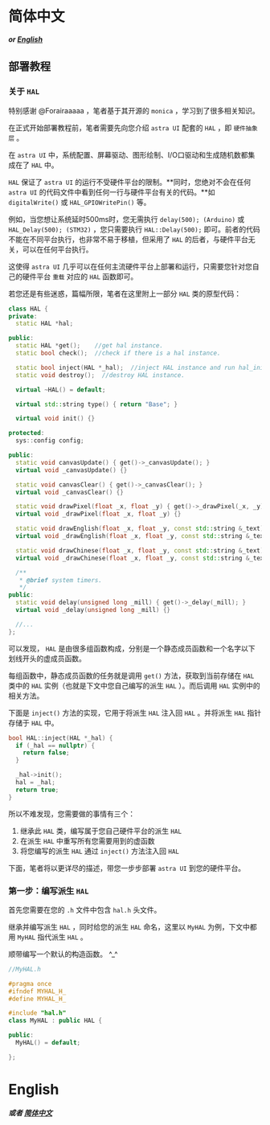 # 简体中文 
***or [English](#English)***

## 部署教程

### 关于 `HAL`

特别感谢 @Forairaaaaa ，笔者基于其开源的 `monica` ，学习到了很多相关知识。

在正式开始部署教程前，笔者需要先向您介绍 `astra UI` 配套的 `HAL` ，即 `硬件抽象层` 。

在 `astra UI` 中，系统配置、屏幕驱动、图形绘制、I/O口驱动和生成随机数都集成在了 `HAL` 中。

`HAL` 保证了 `astra UI` 的运行不受硬件平台的限制。**同时，您绝对不会在任何 `astra UI` 的代码文件中看到任何一行与硬件平台有关的代码。**如 `digitalWrite()` 或 `HAL_GPIOWritePin()` 等。

例如，当您想让系统延时500ms时，您无需执行 `delay(500); (Arduino)` 或 `HAL_Delay(500); (STM32)` ，您只需要执行 `HAL::Delay(500);` 即可。前者的代码不能在不同平台执行，也非常不易于移植，但采用了 `HAL` 的后者，与硬件平台无关，可以在任何平台执行。

这使得 `astra UI` 几乎可以在任何主流硬件平台上部署和运行，只需要您针对您自己的硬件平台 `重载` 对应的 `HAL` 函数即可。

若您还是有些迷惑，篇幅所限，笔者在这里附上一部分 `HAL` 类的原型代码：

```Cpp
class HAL {
private:
  static HAL *hal;

public:
  static HAL *get();    //get hal instance.
  static bool check();  //check if there is a hal instance.

  static bool inject(HAL *_hal);  //inject HAL instance and run hal_init.
  static void destroy();  //destroy HAL instance.

  virtual ~HAL() = default;

  virtual std::string type() { return "Base"; }

  virtual void init() {}

protected:
  sys::config config;

public:
  static void canvasUpdate() { get()->_canvasUpdate(); }
  virtual void _canvasUpdate() {}

  static void canvasClear() { get()->_canvasClear(); }
  virtual void _canvasClear() {}

  static void drawPixel(float _x, float _y) { get()->_drawPixel(_x, _y); }
  virtual void _drawPixel(float _x, float _y) {}

  static void drawEnglish(float _x, float _y, const std::string &_text) { get()->_drawEnglish(_x, _y, _text); }
  virtual void _drawEnglish(float _x, float _y, const std::string &_text) {}

  static void drawChinese(float _x, float _y, const std::string &_text) { get()->_drawChinese(_x, _y, _text); }
  virtual void _drawChinese(float _x, float _y, const std::string &_text) {}

  /**
   * @brief system timers.
   */
public:
  static void delay(unsigned long _mill) { get()->_delay(_mill); }
  virtual void _delay(unsigned long _mill) {}

  //...
};
```

可以发现， `HAL` 是由很多组函数构成，分别是一个静态成员函数和一个名字以下划线开头的虚成员函数。

每组函数中，静态成员函数的任务就是调用 `get()` 方法，获取到当前存储在 `HAL` 类中的 `HAL` 实例（也就是下文中您自己编写的派生 `HAL` ）。而后调用 `HAL` 实例中的相关方法。

下面是 `inject()` 方法的实现，它用于将派生 `HAL` 注入回 `HAL` 。并将派生 `HAL` 指针存储于 `HAL` 中。

```Cpp
bool HAL::inject(HAL *_hal) {
  if (_hal == nullptr) {
    return false;
  }

  _hal->init();
  hal = _hal;
  return true;
}
```

所以不难发现，您需要做的事情有三个：

1. 继承此 `HAL` 类，编写属于您自己硬件平台的派生 `HAL`
2. 在派生 `HAL` 中重写所有您需要用到的虚函数
3. 将您编写的派生 `HAL` 通过 `inject()` 方法注入回 `HAL`

下面，笔者将以更详尽的描述，带您一步步部署 `astra UI` 到您的硬件平台。

### 第一步：编写派生 `HAL`

首先您需要在您的 `.h` 文件中包含 `hal.h` 头文件。

继承并编写派生 `HAL` ，同时给您的派生 `HAL` 命名，这里以 `MyHAL` 为例，下文中都用 `MyHAL` 指代派生 `HAL` 。

顺带编写一个默认的构造函数。 ^_^

```Cpp
//MyHAL.h

#pragma once
#ifndef MYHAL_H_
#define MYHAL_H_

#include "hal.h"
class MyHAL : public HAL {

public:
  MyHAL() = default;

};
```




# English
***或者 [简体中文](#简体中文)***